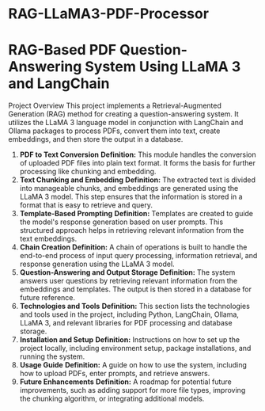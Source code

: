 # RAG-LLaMA3-PDF-Processor
# RAG-Based PDF Question-Answering System Using LLaMA 3 and LangChain
Project Overview
This project implements a Retrieval-Augmented Generation (RAG) method for creating a question-answering system. It utilizes the LLaMA 3 language model in conjunction with LangChain and Ollama packages to process PDFs, convert them into text, create embeddings, and then store the output in a database.

1. **PDF to Text Conversion**
**Definition:** This module handles the conversion of uploaded PDF files into plain text format. It forms the basis for further processing like chunking and embedding.
2. **Text Chunking and Embedding**
**Definition:** The extracted text is divided into manageable chunks, and embeddings are generated using the LLaMA 3 model. This step ensures that the information is stored in a format that is easy to retrieve and query.
3. **Template-Based Prompting**
**Definition:** Templates are created to guide the model's response generation based on user prompts. This structured approach helps in retrieving relevant information from the text embeddings.
4. **Chain Creation**
**Definition:** A chain of operations is built to handle the end-to-end process of input query processing, information retrieval, and response generation using the LLaMA 3 model.
5. **Question-Answering and Output Storage**
**Definition:** The system answers user questions by retrieving relevant information from the embeddings and templates. The output is then stored in a database for future reference.
6. **Technologies and Tools**
**Definition:** This section lists the technologies and tools used in the project, including Python, LangChain, Ollama, LLaMA 3, and relevant libraries for PDF processing and database storage.
7. **Installation and Setup**
**Definition:** Instructions on how to set up the project locally, including environment setup, package installations, and running the system.
8. **Usage Guide**
**Definition:** A guide on how to use the system, including how to upload PDFs, enter prompts, and retrieve answers.
9. **Future Enhancements**
**Definition:** A roadmap for potential future improvements, such as adding support for more file types, improving the chunking algorithm, or integrating additional models.
